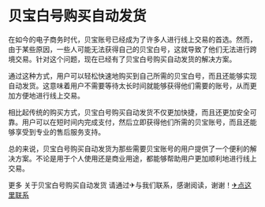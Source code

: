 # 贝宝白号购买自动发货

在如今的电子商务时代，贝宝账号已经成为了许多人进行线上交易的首选。然而，由于某些原因，一些人可能无法获得自己的贝宝白号，这就导致了他们无法进行跨境交易。针对这个问题，现在已经有了贝宝白号购买自动发货的解决方案。

通过这种方式，用户可以轻松快速地购买到自己所需的贝宝白号，而且还能够实现自动发货。这意味着用户不需要等待太长时间就能够获得他们需要的账号，从而更加方便地进行线上交易。

相比起传统的购买方式，贝宝白号购买自动发货不仅更加快捷，而且还更加安全可靠。用户可以在短时间内完成支付，然后立即获得他们所需的贝宝账号，而且还能够享受到专业的售后服务支持。

总的来说，贝宝白号购买自动发货为那些需要贝宝账号的用户提供了一个便利的解决方案。不论是用于个人使用还是商业用途，都能够帮助用户更加顺利地进行线上交易。

更多 关于贝宝白号购买自动发货 请通过✈与我们联系，感谢阅读，谢谢！[✈点这里联系](https://ads.k02.cc)